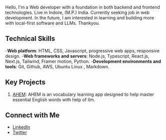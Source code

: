 Hello, I'm a Web developer with a foundation in both backend and frontend technologies. Live in Indore, (M.P.) India.
Currently seeking job in web development. In the future, I am interested in learning and building more with local-first software and LLMs.
Thankyou.

## Technical Skills 
-**Web platform**: HTML, CSS, Javascript, progressive web apps, responsive design.
-**Web frameworks and servers**: Node.js, Typescript, React.js, Next.js, Tailwind, Framer motion, Python.
-**Development environments and tools**: Git, Github, AWS, Ubuntu Linux , Markdown.

## Key Projects
1. [AHEM](https://github.com/GajendrasinghDawar/Forumm): AHEM is an vocabulary learning app  designed to help  master essential English words with help of llm.

## Connect with Me
- [LinkedIn](https://www.linkedin.com/in/gajendrasinghdawar)
- [Twitter](https://twitter.com/Gajendrsinghdwr)





